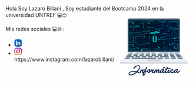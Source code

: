 Hola Soy Lazaro Billani , Soy estudiante del Bootcamp 2024 en la universidad UNTREF 💻🤓<img align='right' src='giphy.gif'
 width='200'>


Mis redes sociales 💻🌐 :
<ul> 
  <li><a href="https://www.linkedin.com/in/lazaro-billani"></a><img width="20" heigth="20" src="linkedin.png"></li>
  <li><img width="20" heigth="20" src="instagram.png">https://www.instagram.com/lazarobillani/
  </li>
</ul>
